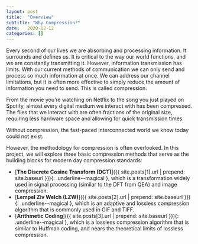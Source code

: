 ```yaml
---
layout: post
title:  "Overview"
subtitle: "Why Compression?"
date:   2020-12-12
categories: []
---
```


Every second of our lives we are absorbing and processing information. It surrounds and defines us. It is critical to the way our world functions, and we are constantly transmitting it. However, information transmission has limits. With our current methods of communication we can only send and process so much information at once. We can address our channel limitations, but it is often more effective to simply reduce the amount of information you need to send. This is called compression. 

From the movie you’re watching on Netflix to the song you just played on Spotify, almost every digital medium we interact with has been compressed. The files that we interact with are often fractions of the original size, requiring less hardware space and allowing for quick transmission times. 

Without compression, the fast-paced interconnected world we know today could not exist.

However, the methodology for compression is often overlooked. In this project, we will explore three basic compression methods that serve as the building blocks for modern day compression standards:

- [**The Discrete Cosine Transform (DCT)**]({{ site.posts[1].url | prepend: site.baseurl }}){: .underline--magical }, which is a transformation widely used in signal processing (similar to the DFT from QEA) and image compression. 
- [**Lempel Ziv Welch (LZW)**]({{ site.posts[2].url | prepend: site.baseurl }}){: .underline--magical }, which is an adaptive and lossless compression algorithm that is commonly used in GIF and TIFF. 
- [**Arithmetic Coding**]({{ site.posts[3].url | prepend: site.baseurl }}){: .underline--magical }, which is a lossless compression algorithm that is similar to Huffman coding, and nears the theoretical limits of lossless compression. 

